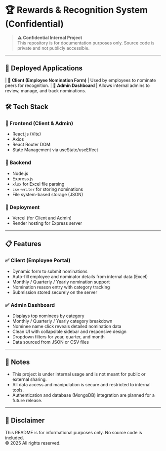 # 🏆 Rewards & Recognition System (Confidential)

> **⚠️ Confidential Internal Project**  
> This repository is for documentation purposes only. Source code is private and not publicly accessible.

---

## 🚀 Deployed Applications

| 🎯 **Client (Employee Nomination Form)** | Used by employees to nominate peers for recognition. 
| 🔐 **Admin Dashboard** | Allows internal admins to review, manage, and track nominations. 

## 🛠️ Tech Stack

### 🔹 Frontend (Client & Admin)
- React.js (Vite)
- Axios
- React Router DOM
- State Management via useState/useEffect

### 🔹 Backend
- Node.js
- Express.js
- `xlsx` for Excel file parsing
- `csv-writer` for storing nominations
- File system-based storage (JSON)

### 🔹 Deployment
- Vercel (for Client and Admin)
- Render hosting for Express server

---

## 📋 Features

### ✅ Client (Employee Portal)
- Dynamic form to submit nominations
- Auto-fill employee and nominator details from internal data (Excel)
- Monthly / Quarterly / Yearly nomination support
- Nomination reason entry with category tracking
- Submission stored securely on the server

### ✅ Admin Dashboard
- Displays top nominees by category
- Monthly / Quarterly / Yearly category breakdown
- Nominee name click reveals detailed nomination data
- Clean UI with collapsible sidebar and responsive design
- Dropdown filters for year, quarter, and month
- Data sourced from JSON or CSV files

---

## 📎 Notes

- This project is under internal usage and is not meant for public or external sharing.
- All data access and manipulation is secure and restricted to internal tools.
- Authentication and database (MongoDB) integration are planned for a future release.

---

## 📌 Disclaimer

This README is for informational purposes only. No source code is included.  
© 2025 All rights reserved.
